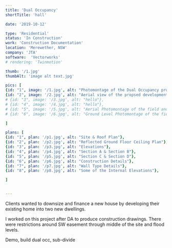 ```yaml
---
title: 'Dual Occupancy'
shortTitle: 'hall'

date: '2019-10-12'

type: 'Residential'
status: 'In Construction'
work: 'Construction Documentation'
location: 'Merewether, NSW'
company: 'JTA'
software:  'Vectorworks'
# rendering: 'Twinmotion'

thumb: '/1.jpg'
thumbAlt: 'image alt text.jpg'

pics: [
{id: "1", image: '/1.jpg', alt: "Photomontage of the Dual Occupancy project from Hall St"},
{id: "2", image: '/2.jpg', alt: "Aerial view of the propsed development, showing the general nature of and size of the buildings"},
# {id: "3", image: '/3.jpg', alt: "hello"},
# {id: "4", image: '/4.jpg', alt: "hello"},
# {id: "5", image: '/5.jpg', alt: "Aerial Photomontage of the field and proposed facility building"},
# {id: "6", image: '/6.jpg', alt: "Ground Level Photomontage of the field and proposed facility building"}

]

plans: [
{id: "1", plan: '/p1.jpg', alt: "Site & Roof Plan"},
{id: "2", plan: '/p2.jpg', alt: "Reflected Ground Floor Ceiling Plan"},
{id: "3", plan: '/p3.jpg', alt: "Elevations"},
{id: "4", plan: '/p4.jpg', alt: "Section A & Section B"},
{id: "5", plan: '/p5.jpg', alt: "Section C & Section D"},
{id: "6", plan: '/p6.jpg', alt: "Construction Details"},
{id: "7", plan: '/p7.jpg', alt: "Wall Type Details"},
{id: "8", plan: '/p8.jpg', alt: "Some of the Internal Elevations"},

]


---
```


Clients wanted to downsize and finance a new house by developing their existing home into two new dwellings.

I worked on this project after DA to produce construction drawings.
There were restrictions around SW easement through middle of the site and flood levels.

Demo, build dual occ, sub-divide
